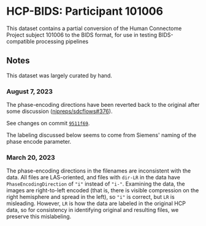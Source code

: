 # HCP-BIDS: Participant 101006

This dataset contains a partial conversion of the Human Connectome Project
subject 101006 to the BIDS format, for use in testing BIDS-compatible
processing pipelines

## Notes

This dataset was largely curated by hand.

### August 7, 2023
The phase-encoding directions have been reverted back to the original after
some discussion ([nipreps/sdcflows#376](https://github.com/nipreps/sdcflows/issues/376)).

See changes on commit [`9511f69`](https://github.com/nipreps-data/HCP101006/commit/9511f69b1e508564feaf4a53f0e94bf4ca98b1e7).

The labeling discussed below seems to come from Siemens' naming of the phase encode parameter.

### March 20, 2023
The phase-encoding directions in the filenames are inconsistent with the data.
All files are LAS-oriented, and files with `dir-LR` in the data have
`PhaseEncodingDirection` of `"i"` instead of `"i-"`.
Examining the data, the images are right-to-left encoded (that is, there is
visible compression on the right hemisphere and spread in the left), so `"i"`
is correct, but `LR` is misleading.
However, `LR` is how the data are labeled in the original HCP data, so for
consistency in identifying original and resulting files, we preserve this
mislabeling.
